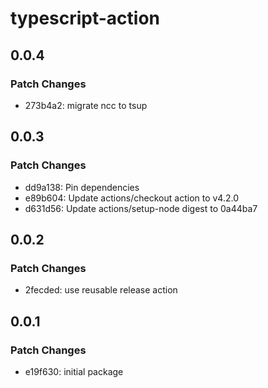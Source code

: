# typescript-action

## 0.0.4

### Patch Changes

- 273b4a2: migrate ncc to tsup

## 0.0.3

### Patch Changes

- dd9a138: Pin dependencies
- e89b604: Update actions/checkout action to v4.2.0
- d631d56: Update actions/setup-node digest to 0a44ba7

## 0.0.2

### Patch Changes

- 2fecded: use reusable release action

## 0.0.1

### Patch Changes

- e19f630: initial package
